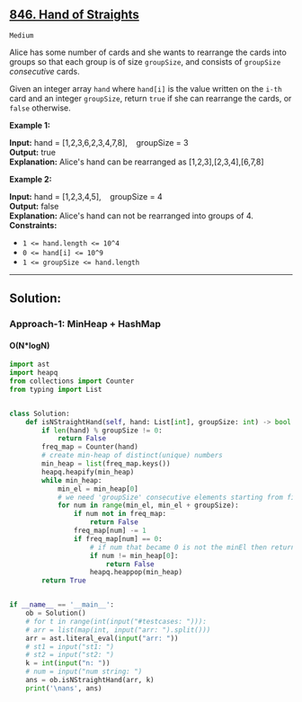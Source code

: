 
## [846. Hand of Straights](https://leetcode.com/problems/hand-of-straights/)

`Medium`

Alice has some number of cards and she wants to rearrange the cards into groups so that each group is of size  `groupSize`, and consists of  `groupSize`  *consecutive* cards.

Given an integer array  `hand`  where  `hand[i]`  is the value written on the  `i-th`  card and an integer  `groupSize`, return  `true`  if she can rearrange the cards, or  `false`  otherwise.

**Example 1:**

**Input:** hand = [1,2,3,6,2,3,4,7,8], &nbsp;&nbsp; groupSize = 3  </br>
**Output:** true  </br>
**Explanation:** Alice's hand can be rearranged as [1,2,3],[2,3,4],[6,7,8]
</br>


**Example 2:**

**Input:** hand = [1,2,3,4,5], &nbsp;&nbsp; groupSize = 4 </br>
**Output:** false </br>
**Explanation:** Alice's hand can not be rearranged into groups of 4.
</br>
**Constraints:**

-   `1 <= hand.length <= 10^4`
-   `0 <= hand[i] <= 10^9`
-   `1 <= groupSize <= hand.length`

<hr/>

## Solution:

### Approach-1: MinHeap + HashMap
#### O(N*logN)

```py
import ast
import heapq
from collections import Counter
from typing import List


class Solution:
    def isNStraightHand(self, hand: List[int], groupSize: int) -> bool:
        if len(hand) % groupSize != 0:
            return False
        freq_map = Counter(hand)
        # create min-heap of distinct(unique) numbers
        min_heap = list(freq_map.keys())
        heapq.heapify(min_heap)
        while min_heap:
            min_el = min_heap[0]
            # we need 'groupSize' consecutive elements starting from first el. 'min_el'
            for num in range(min_el, min_el + groupSize):
                if num not in freq_map:
                    return False
                freq_map[num] -= 1
                if freq_map[num] == 0:
                    # if num that became 0 is not the minEl then return False else pop minEl from min_heap
                    if num != min_heap[0]:
                        return False
                    heapq.heappop(min_heap)
        return True


if __name__ == '__main__':
    ob = Solution()
    # for t in range(int(input("#testcases: "))):
    # arr = list(map(int, input("arr: ").split()))
    arr = ast.literal_eval(input("arr: "))
    # st1 = input("st1: ")
    # st2 = input("st2: ")
    k = int(input("n: "))
    # num = input("num string: ")
    ans = ob.isNStraightHand(arr, k)
    print('\nans', ans)
```
